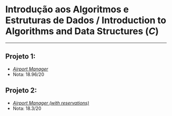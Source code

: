 # Introdução aos Algoritmos e Estruturas de Dados / Introduction to Algorithms and Data Structures (*C*)
---
## Projeto 1:
+ [*Airport Manager*](https://github.com/FranciscoTGouveia/ProjetosIST/tree/main/1%C2%BAAno/Introdu%C3%A7%C3%A3o%20aos%20Algoritmos%20e%20Estruturas%20de%20Dados/Projeto_1)
+ Nota: 18.96/20

## Projeto 2:
+ [*Airport Manager (with reservations)*](https://github.com/FranciscoTGouveia/ProjetosIST/tree/main/1%C2%BAAno/Introdu%C3%A7%C3%A3o%20aos%20Algoritmos%20e%20Estruturas%20de%20Dados/Projeto_2)
+ Nota: 18.3/20
